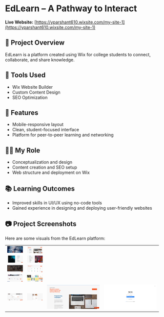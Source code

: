 # EdLearn – A Pathway to Interact

**Live Website:** [https://yparshant610.wixsite.com/my-site-1](https://yparshant610.wixsite.com/my-site-1)

## 📌 Project Overview
EdLearn is a platform created using Wix for college students to connect, collaborate, and share knowledge.

## 🔧 Tools Used
- Wix Website Builder
- Custom Content Design
- SEO Optimization

## 🎯 Features
- Mobile-responsive layout
- Clean, student-focused interface
- Platform for peer-to-peer learning and networking

## 🙋‍♂️ My Role
- Conceptualization and design
- Content creation and SEO setup
- Web structure and deployment on Wix

## 📚 Learning Outcomes
- Improved skills in UI/UX using no-code tools
- Gained experience in designing and deploying user-friendly websites

<h2>📷 Project Screenshots</h2>
<p>Here are some visuals from the EdLearn platform:</p>

<table>
  <tr>
    <td><img src="assets/screenshots/edlearn-homepage.png.png" width="300"/></td>
    <td><img src="assets/screenshots/Programming Languages.png" width="300"/></td>
  </tr>
  <tr>
    <td><img src="assets/screenshots/Cyber Security.png" width="300"/></td>
    <td><img src="assets/screenshots/Desgining.png" width="300"/></td>
  </tr>
  <tr>
    <td><img src="assets/screenshots/Us.png" width="300"/></td>
    <td><img src="assets/screenshots/We provide.png" width="300"/></td>
  </tr>
  </tr>
  <tr>
    <td><img src="assets/screenshots/Contact us.png" width="300"/></td>
    <td><img src="assets/screenshots/Books.png" width="300"/></td>
  </tr>
  <tr>
    <td><img src="assets/screenshots/Group.png" width="300"/></td>
    <td><img src="assets/screenshots/Group inside.png" width="300"/></td>
    <td><img src="assets/screenshots/Programming Languages.png"/></td>
    <td><img src="assets/screenshots/Sign_Up.png"/></td>
  </tr>
</table>
